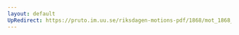 ```yaml
---
layout: default
UpRedirect: https://pruto.im.uu.se/riksdagen-motions-pdf/1868/mot_1868__ak__268.pdf
---
```

